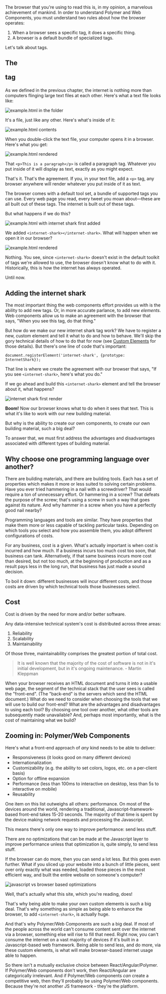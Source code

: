 The browser that you're using to read this is, in my opinion, a marvelous achievement of mankind. In order to understand Polymer and Web Components, you must understand two rules about how the browser operates:

1. When a browser sees a specific tag, it does a specific thing.
2. A browser is a default bundle of specialized tags.

Let's talk about tags.

## The <p> tag

As we defined in the previous chapter, the internet is nothing more than computers flinging large text files at each other. Here's what a text file looks like:

![example.html in the folder](images/chapters/1/00.png)

It's a file, just like any other. Here's what's inside of it:

![example.html contents](images/chapters/1/01.png)

When you double-click the text file, your computer opens it in a browser. Here's what you get:

![example.html rendered](images/chapters/1/02.png)

That `<p>This is a paragraph</p>` is called a paragraph tag. Whatever you put inside of it will display as text, exactly as you might expect.

That's it. That's the agreement. If you, in your text file, add a `<p>` tag, any browser anywhere will render whatever you put inside of it as text.

The browser comes with a default tool set, a bundle of supported tags you can use. Every web page you read, every tweet you moan about—these are all built out of these tags. The internet is built out of these tags.

But what happens if we do this?

![example.html with internet shark first added](images/chapters/1/03.png)

We added `<internet-shark></internet-shark>`. What will happen when we open it in our browser?

![example.html rendered](images/chapters/1/02.png)

Nothing. You see, since `<internet-shark>` doesn't exist in the default toolkit of tags we're allowed to use, the browser doesn't know what to do with it. Historically, this is how the internet has always operated.

Until now.

## Adding the internet shark

The most important thing the web components effort provides us with is the ability to add new tags. Or, in more accurate parlance, to add new *elements*. Web components allow us to make an agreement with the browser that says, "When you see this tag, do that thing."

But how do we make our new internet shark tag work? We have to register a new, custom element and tell it what to do and how to behave. We'll skip the gory technical details of how to do that for now (see [Custom Elements](/chapter/3) for those details). But there's one line of code that's important:

```
document.registerElement('internet-shark', {prototype: InternetShark});
```

That line is where we create the agreement with our browser that says, "If you see `<internet-shark>`, here's what you do."

If we go ahead and build this `<internet-shark>` element and tell the browser about it, what happens?

![internet shark first render](images/chapters/1/04.png)

**Boom!** Now our browser knows what to do when it sees that text. This is what it's like to work with our new building material.

But why is the ability to create our own components, to create our own building material, such a big deal?

To answer that, we must first address the advantages and disadvantages associated with different types of building material.

## Why choose one programming language over another?

There are building materials, and there are building tools. Each has a set of properties which makes it more or less suited to solving certain problems. Have you ever tried hammering in a nail with a screwdriver? That would require a ton of unnecessary effort. Or hammering in a screw? That defeats the purpose of the screw; that's using a screw in such a way that goes against its nature. And why hammer in a screw when you have a perfectly good nail nearby?

Programming languages and tools are similar. They have properties that make them more or less capable of tackling particular tasks. Depending on which tools you select and how you assemble them, you adopt different configurations of costs.

For any business, cost is a given. What's actually important is when cost is incurred and how much. If a business incurs too much cost too soon, that business can tank. Alternatively, if that same business incurs more cost than desired, but not too much, at the beginning of production and as a result pays less in the long run, that business has just made a sound decision.

To boil it down: different businesses will incur different costs, and those costs are driven by which technical tools those businesses select.

## Cost

Cost is driven by the need for more and/or better software.

Any data-intensive technical system's cost is distributed across three areas:

1. Reliability
2. Scalability
3. Maintainability

Of those three, maintainability comprises the greatest portion of total cost.

> It is well known that the majority of the cost of software is not in it's initial development, but in it's ongoing maintenance. - Martin Kleppman

When your browser receives an HTML document and turns it into a usable web page, the segment of the technical stack that the user sees is called the "front-end". (The "back-end" is the servers which send the HTML document.) What do we need to consider when choosing the tools that we will use to build our front-end? What are the advantages and disadvantages to using each tool? By choosing one tool over another, what other tools are subsequently made unavailable? And, perhaps most importantly, what is the cost of maintaining what we build?

## Zooming in: Polymer/Web Components

Here's what a front-end approach of *any* kind needs to be able to deliver:

- Responsiveness (it looks good on many different devices)
- Internationalization
- Customizability (e.g. the ability to set colors, logos, etc. on a per-client basis)
- Option for offline expansion
- Performance (less than 100ms to interactive on desktop, less than 5s to interactive on mobile)
- Reusability

 One item on this list outweighs all others: performance. On most of the devices around the world, rendering a traditional, Javascript-framework-based front-end takes 15-20 seconds. The majority of that time is spent by the device making network requests and processing the Javascript.

This means there's only one way to improve performance: send less stuff.

There are no optimizations that can be made at the Javascript layer to improve performance unless that optimization is, quite simply, to send less stuff.

If the browser can do more, then you can send a lot less. But this goes even further. What if you sliced up your website into a bunch of little pieces, sent over only exactly what was needed, loaded those pieces in the most efficient way, and built the entire website on someone's computer?

![javascript vs browser based optimizations](images/chapters/1/05.png)

Well, that's actually what this site, which you're reading, does!

That's why being able to make your own custom elements is such a big deal. That's why something as simple as being able to enhance the browser, to add `<internet-shark>`, is actually huge.

And that's why Polymer/Web Components are such a big deal. If most of the people across the world can't consume content sent over the internet via a browser, something else will rise to fill that need. Right now, you can't consume the internet on a vast majority of devices if it's built in a Javascript-based web framework. Being able to send less, and do more, via these custom elements, is what will make browser-based internet usage able to happen.

So there isn't a mutually exclusive choice between React/Angular/Polymer. If Polymer/Web components don't work, then React/Angular are categorically irrelevant. And if Polymer/Web components *can* create a competitive web, then they'll probably be using Polymer/Web components. Because they're not another JS framework - they're the platform.
